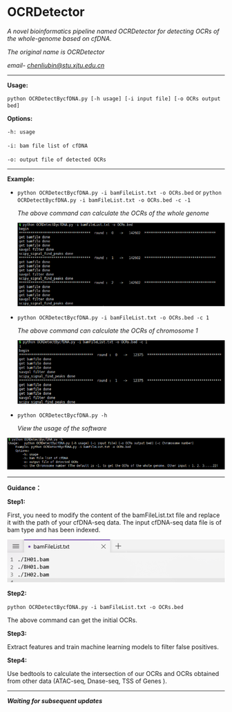# OCRDetector 
*A novel bioinformatics pipeline named OCRDetector for detecting OCRs of the whole-genome based on cfDNA.*  

*The original name is OCRDetector*

*email- chenliubin@stu.xjtu.edu.cn*  

------

**Usage:**   

```shell
python OCRDetectBycfDNA.py [-h usage] [-i input file] [-o OCRs output bed]
```

**Options:**

```shell
-h: usage

-i: bam file list of cfDNA

-o: output file of detected OCRs
```

------

**Example:** 

- `python OCRDetectBycfDNA.py -i bamFileList.txt -o OCRs.bed` or `python OCRDetectBycfDNA.py -i bamFileList.txt -o OCRs.bed -c -1`

  *The above command can calculate the OCRs of the whole genome*

  ![image-20210408220024041](./images/figure1.png)

- `python OCRDetectBycfDNA.py -i bamFileList.txt -o OCRs.bed -c 1`

  *The above command can calculate the OCRs of chromosome 1*

  ![image-20210408220409219](./images/figure1_2.png)

- `python OCRDetectBycfDNA.py -h`

  *View the usage of the software*

![image-20210408215235338](./images/figure2.png)

------
**Guidance：**

**Step1:**

First, you need to modify the content of the bamFileList.txt file and replace it with the path of your cfDNA-seq data. The input cfDNA-seq data file is of bam type and has been indexed.

![image-20210408213119734](./images/bamFilePaths.png)

**Step2:**

`python OCRDetectBycfDNA.py -i bamFileList.txt -o OCRs.bed`

The above command can get the initial OCRs.

**Step3:**

Extract features and train machine learning models to filter false positives.

**Step4:**

Use bedtools to calculate the intersection of our OCRs and OCRs obtained from other data (ATAC-seq, Dnase-seq, TSS of Genes ).

------

***Waiting for subsequent updates***
